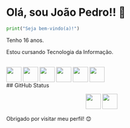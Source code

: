 # Olá, sou João Pedro!! 👋

```python
print("Seja bem-vindo(a)!")
````
<p>Tenho 16 anos.</p>
<p>Estou cursando Tecnologia da Informação.</p>
<div style="display: inline_block"><br>
<img align="center" src="https://cdn.jsdelivr.net/gh/devicons/devicon@latest/icons/python/python-original.svg"  width = "40px"/>
<img align="center" src="https://cdn.jsdelivr.net/gh/devicons/devicon@latest/icons/html5/html5-original-wordmark.svg" width = "40px"/>
<img align="center" src="https://cdn.jsdelivr.net/gh/devicons/devicon@latest/icons/css3/css3-original-wordmark.svg" width = "40px"/>
<img align="center" src="https://cdn.jsdelivr.net/gh/devicons/devicon@latest/icons/javascript/javascript-original.svg" width ="40px"/>
<img align="center" src="https://cdn.jsdelivr.net/gh/devicons/devicon@latest/icons/bootstrap/bootstrap-original.svg" width="40px"/>
<img align="center" src="https://cdn.jsdelivr.net/gh/devicons/devicon@latest/icons/php/php-original.svg" width="40px"/>
</div>
## GitHub Status
<p align="center">
  <img width="40px" src="https://github-readme-stats.vercel.app/api?username=jpbrglp&show_icons=true&theme=github_dark" />
  <img width="40px" src="https://github-readme-stats.vercel.app/api/top-langs/?username=jpbrglp&layout=compact&theme=github_dark" />
</p> 

Obrigado por visitar meu perfil! 😊






